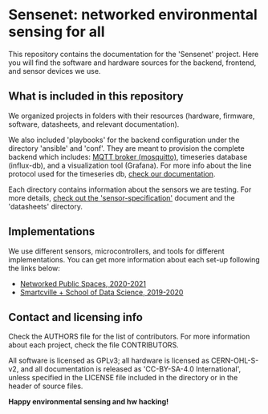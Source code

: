 # Sensenet: networked environmental sensing for all

This repository contains the documentation for the 'Sensenet'
project. Here you will find the software and hardware sources 
for the backend, frontend, and sensor devices we use.

## What is included in this repository

We organized projects in folders with their resources (hardware, 
firmware, software, datasheets, and relevant documentation).

We also included 'playbooks' for the backend configuration under the
directory 'ansible' and 'conf'. They are meant to provision the 
complete backend which includes: [MQTT broker (mosquitto)](mqtt.md), 
timeseries database (influx-db), and a visualization tool (Grafana). 
For more info about the line protocol used for the timeseries db, 
[check our documentation](timeseries-db.md).

Each directory contains information about the sensors we are testing.
For more details, [check out the 'sensor-specification'](sensor-spec.md) 
document and the 'datasheets' directory.

## Implementations

We use different sensors, microcontrollers, and tools for different
implementations. You can get more information about each set-up following
the links below:

* [Networked Public Spaces, 2020-2021](projects/NPS/README.md)
* [Smartcville + School of Data Science, 2019-2020](projects/CCI-SDS/README.md)

## Contact and licensing info

Check the AUTHORS file for the list of contributors. For more 
information about each project, check the file CONTRIBUTORS.

All software is licensed as GPLv3; all hardware is licensed as
CERN-OHL-S-v2, and all documentation is released as 'CC-BY-SA-4.0
International', unless specified in the LICENSE file included in
the directory or in the header of source files.

__Happy environmental sensing and hw hacking!__

